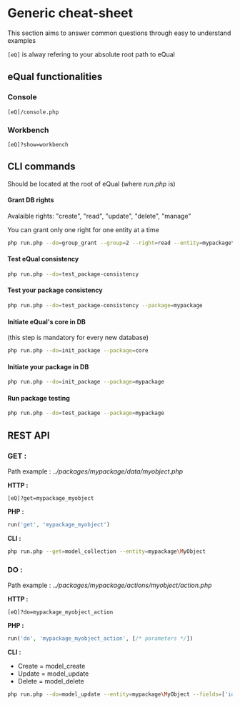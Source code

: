 # Generic cheat-sheet

This section aims to answer common questions through easy to understand examples

```[eQ]``` is alway refering to your absolute root path to eQual



## eQual functionalities

### Console

```http
[eQ]/console.php
```

### Workbench

```http
[eQ]?show=workbench
```



## CLI commands

Should be located at the root of eQual (where *run.php* is)

#### Grant DB rights

Avalaible rights: "create", "read", "update", "delete", "manage"

You can grant only one right for one entity at a time

```bash
php run.php --do=group_grant --group=2 --right=read --entity=mypackage\MyObject
```

#### Test eQual consistency

```bash
php run.php --do=test_package-consistency
```

#### Test your package consistency

```bash
php run.php --do=test_package-consistency --package=mypackage
```

#### Initiate eQual's core in DB

(this step is mandatory for every new database)

```bash
php run.php --do=init_package --package=core
```

#### Initiate your package in DB

```bash
php run.php --do=init_package --package=mypackage
```

#### Run package testing

```bash
php run.php --do=test_package --package=mypackage
```



## REST API

### GET :

Path example :  *../packages/mypackage/data/myobject.php*

**HTTP :**

```http
[eQ]?get=mypackage_myobject
```

**PHP :**

```php
run('get', 'mypackage_myobject')
```

**CLI :**

```bash
php run.php --get=model_collection --entity=mypackage\MyObject
```

### DO :

Path example :  *../packages/mypackage/actions/myobject/action.php*

**HTTP :**

```http
[eQ]?do=mypackage_myobject_action
```

**PHP :**

```php
run('do', 'mypackage_myobject_action', [/* parameters */])
```

**CLI :**

- Create = model_create
- Update = model_update
- Delete = model_delete

```bash
php run.php --do=model_update --entity=mypackage\MyObject --fields=['id'=>1,'name'=>'example']
```

